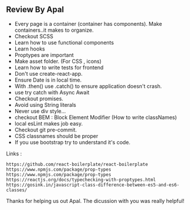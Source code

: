 ## Review By Apal

* Every page is a container (container has components). Make containers..it makes to organize.
* Checkout SCSS
* Learn how to use functional components
* Learn hooks
* Proptypes are important 
* Make asset folder. (For CSS , icons)
* Learn how to write tests for frontend
* Don't use create-react-app.
* Ensure Date is in local time.
* With .then() use .catch() to ensure application doesn't crash.
* use try catch with Async Await
* Checkout promises.
* Avoid using String literals
* Never use div style...
* checkout BEM : Block Element Modifier (How to write classNames)
* local esLint makes job easy.
* Checkout git pre-commit.
* CSS classnames should be proper
* If you use bootstrap try to understand it's code.

Links : 


```
https://github.com/react-boilerplate/react-boilerplate
https://www.npmjs.com/package/prop-types
https://www.npmjs.com/package/prop-types
https://reactjs.org/docs/typechecking-with-proptypes.html
https://gosink.in/javascript-class-difference-between-es5-and-es6-classes/
```

Thanks for helping us out Apal. The dicussion with you was really helpful!
